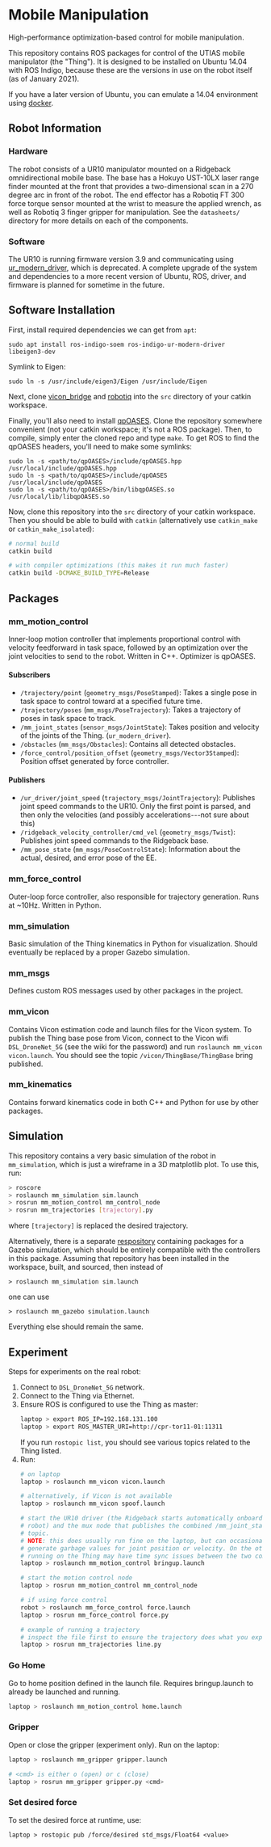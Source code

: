 # Mobile Manipulation

High-performance optimization-based control for mobile manipulation.

This repository contains ROS packages for control of the UTIAS mobile
manipulator (the "Thing"). It is designed to be installed on Ubuntu 14.04 with
ROS Indigo, because these are the versions in use on the robot itself (as of
January 2021).

If you have a later version of Ubuntu, you can emulate a 14.04 environment
using [docker](https://github.com/adamheins/mm-docker).

## Robot Information

### Hardware

The robot consists of a UR10 manipulator mounted on a Ridgeback omnidirectional
mobile base. The base has a Hokuyo UST-10LX laser range finder mounted at the
front that provides a two-dimensional scan in a 270 degree arc in front of the
robot. The end effector has a Robotiq FT 300 force torque sensor mounted at the
wrist to measure the applied wrench, as well as Robotiq 3 finger gripper for
manipulation. See the `datasheets/` directory for more details on each of the
components.

### Software

The UR10 is running firmware version 3.9 and communicating using
[ur_modern_driver](https://github.com/ros-industrial/ur_modern_driver), which
is deprecated. A complete upgrade of the system and dependencies to a more
recent version of Ubuntu, ROS, driver, and firmware is planned for sometime in
the future.

## Software Installation

First, install required dependencies we can get from `apt`:
```
sudo apt install ros-indigo-soem ros-indigo-ur-modern-driver libeigen3-dev
```
Symlink to Eigen:
```
sudo ln -s /usr/include/eigen3/Eigen /usr/include/Eigen
```

Next, clone [vicon_bridge](https://github.com/ethz-asl/vicon_bridge) and
[robotiq](https://github.com/ros-industrial/robotiq) into the `src` directory
of your catkin workspace. 

Finally, you'll also need to install [qpOASES](https://github.com/coin-or/qpOASES).
Clone the repository somewhere convenient (not your catkin workspace; it's not
a ROS package). Then, to compile, simply enter the cloned repo and type `make`.
To get ROS to find the qpOASES headers, you'll need to make some symlinks:
```
sudo ln -s <path/to/qpOASES>/include/qpOASES.hpp /usr/local/include/qpOASES.hpp
sudo ln -s <path/to/qpOASES>/include/qpOASES     /usr/local/include/qpOASES
sudo ln -s <path/to/qpOASES>/bin/libqpOASES.so   /usr/local/lib/libqpOASES.so
```

Now, clone this repository into the `src` directory of your catkin workspace.
Then you should be able to build with `catkin` (alternatively use `catkin_make`
or `catkin_make_isolated`):
```bash
# normal build
catkin build

# with compiler optimizations (this makes it run much faster)
catkin build -DCMAKE_BUILD_TYPE=Release
```

## Packages

### mm_motion_control

Inner-loop motion controller that implements proportional control with velocity
feedforward in task space, followed by an optimization over the joint
velocities to send to the robot. Written in C++. Optimizer is qpOASES.

#### Subscribers
* `/trajectory/point` (`geometry_msgs/PoseStamped`): Takes a single pose in
  task space to control toward at a specified future time.
* `/trajectory/poses` (`mm_msgs/PoseTrajectory`): Takes a trajectory of poses
  in task space to track.
* `/mm_joint_states` (`sensor_msgs/JointState`): Takes position and velocity
  of the joints of the Thing.
  (`ur_modern_driver`).
* `/obstacles` (`mm_msgs/Obstacles`): Contains all detected obstacles.
* `/force_control/position_offset` (`geometry_msgs/Vector3Stamped`): Position
  offset generated by force controller.

#### Publishers
* `/ur_driver/joint_speed` (`trajectory_msgs/JointTrajectory`): Publishes joint
  speed commands to the UR10. Only the first point is parsed, and then only the
  velocities (and possibly accelerations---not sure about this)
* `/ridgeback_velocity_controller/cmd_vel` (`geometry_msgs/Twist`): Publishes
  joint speed commands to the Ridgeback base.
* `/mm_pose_state` (`mm_msgs/PoseControlState`): Information about the actual,
  desired, and error pose of the EE.

### mm_force_control

Outer-loop force controller, also responsible for trajectory generation. Runs
at ~10Hz. Written in Python.

### mm_simulation

Basic simulation of the Thing kinematics in Python for visualization. Should
eventually be replaced by a proper Gazebo simulation.

### mm_msgs

Defines custom ROS messages used by other packages in the project.

### mm_vicon

Contains Vicon estimation code and launch files for the Vicon system. To
publish the Thing base pose from Vicon, connect to the Vicon wifi
`DSL_DroneNet_5G` (see the wiki for the password) and run `roslaunch mm_vicon
vicon.launch`. You should see the topic `/vicon/ThingBase/ThingBase` bring
published.

### mm_kinematics

Contains forward kinematics code in both C++ and Python for use by other
packages.

## Simulation

This repository contains a very basic simulation of the robot in
`mm_simulation`, which is just a wireframe in a 3D matplotlib plot. To use
this, run:
```bash
> roscore
> roslaunch mm_simulation sim.launch
> rosrun mm_motion_control mm_control_node
> rosrun mm_trajectories [trajectory].py
```
where `[trajectory]` is replaced the desired trajectory.

Alternatively, there is a separate
[respository](https://github.com/utiasDSL/dsl__projects__mobile_manipulator_gazebo)
containing packages for a Gazebo simulation, which should be entirely
compatible with the controllers in this package. Assuming that repository has been installed in the workspace, built, and sourced, then instead of
```
> roslaunch mm_simulation sim.launch
```
one can use
```
> roslaunch mm_gazebo simulation.launch
```
Everything else should remain the same.

## Experiment
Steps for experiments on the real robot:

1. Connect to `DSL_DroneNet_5G` network.
2. Connect to the Thing via Ethernet.
3. Ensure ROS is configured to use the Thing as master:
   ```bash
   laptop > export ROS_IP=192.168.131.100
   laptop > export ROS_MASTER_URI=http://cpr-tor11-01:11311
   ```
   If you run `rostopic list`, you should see various topics related to the Thing
   listed.
4. Run:
   ```bash
   # on laptop
   laptop > roslaunch mm_vicon vicon.launch

   # alternatively, if Vicon is not available
   laptop > roslaunch mm_vicon spoof.launch

   # start the UR10 driver (the Ridgeback starts automatically onboard the
   # robot) and the mux node that publishes the combined /mm_joint_states
   # topic.
   # NOTE: this does usually run fine on the laptop, but can occasionally
   # generate garbage values for joint position or velocity. On the other hand,
   # running on the Thing may have time sync issues between the two computers.
   laptop > roslaunch mm_motion_control bringup.launch

   # start the motion control node
   laptop > rosrun mm_motion_control mm_control_node

   # if using force control
   robot > roslaunch mm_force_control force.launch
   laptop > rosrun mm_force_control force.py

   # example of running a trajectory
   # inspect the file first to ensure the trajectory does what you expect
   laptop > rosrun mm_trajectories line.py
   ```

### Go Home
Go to home position defined in the launch file. Requires bringup.launch to
already be launched and running.
```bash
laptop > roslaunch mm_motion_control home.launch
```

### Gripper
Open or close the gripper (experiment only). Run on the laptop:
```bash
laptop > roslaunch mm_gripper gripper.launch

# <cmd> is either o (open) or c (close)
laptop > rosrun mm_gripper gripper.py <cmd>
```

### Set desired force
To set the desired force at runtime, use:
```
laptop > rostopic pub /force/desired std_msgs/Float64 <value>
```

